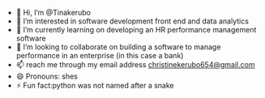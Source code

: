 - 👋 Hi, I’m @Tinakerubo
- 👀 I’m interested in software development front end and data analytics
- 🌱 I’m currently learning on developing an HR performance management software
- 💞️ I’m looking to collaborate on building a software to manage performance in an enterprise (in this case a bank)
- 📫 reach me through my email address christinekerubo654@gmail.com
- 😄 Pronouns: shes
- ⚡ Fun fact:python was not named after a snake

<!---
Tinakerubo/Tinakerubo is a ✨ special ✨ repository because its `README.md` (this file) appears on your GitHub profile.
You can click the Preview link to take a look at your changes.
--->
